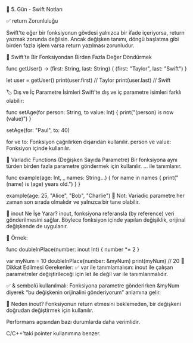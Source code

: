 📘 5. Gün - Swift Notları

✅ return Zorunluluğu

Swift'te eğer bir fonksiyonun gövdesi yalnızca bir ifade içeriyorsa, return yazmak zorunda 
değilsin. Ancak değişken tanımı, döngü başlatma gibi birden fazla işlem varsa return yazılması 
zorunludur.

🔁 Swift’te Bir Fonksiyondan Birden Fazla Değer Döndürmek

func getUser() -> (first: String, last: String) {
    (first: "Taylor", last: "Swift")
}

let user = getUser()
print(user.first) // Taylor
print(user.last)  // Swift

🏷️ Dış ve İç Parametre İsimleri
Swift’te dış ve iç parametre isimleri farklı olabilir:

func setAge(for person: String, to value: Int) {
    print("\(person) is now \(value)")
}

setAge(for: "Paul", to: 40)

for ve to: Fonksiyon çağrılırken dışarıdan kullanılır.
person ve value: Fonksiyon içinde kullanılır.

📌 Variadic Functions (Değişken Sayıda Parametre)
Bir fonksiyona aynı türden birden fazla parametre göndermek için kullanılır. ... ile tanımlanır.

func example(age: Int, _ names: String...) {
    for name in names {
        print("\(name) is \(age) years old.")
    }
}

example(age: 25, "Alice", "Bob", "Charlie")
🔹 Not: Variadic parametre her zaman son sırada olmalıdır ve yalnızca bir tane olabilir.

🔄 inout Ne İşe Yarar?
inout, fonksiyona referansla (by reference) veri gönderilmesini sağlar. Böylece fonksiyon içinde
yapılan değişiklik, orijinal değişkende de uygulanır.

🧪 Örnek:

func doubleInPlace(number: inout Int) {
    number *= 2
}

var myNum = 10
doubleInPlace(number: &myNum)
print(myNum) // 20
📝 Dikkat Edilmesi Gerekenler:
✅ var ile tanımlamalısın: inout ile çalışan parametreler değiştirileceği için let ile değil var ile tanımlanmalıdır.

✅ & sembolü kullanılmalı: Fonksiyona parametre gönderirken &myNum diyerek “bu değişkenin orijinalini gönderiyorum” anlamına gelir.

📌 Neden inout?
Fonksiyonun return etmesini beklemeden, bir değişkeni doğrudan değiştirmek için kullanılır.

Performans açısından bazı durumlarda daha verimlidir.

C/C++'taki pointer kullanımına benzer.

